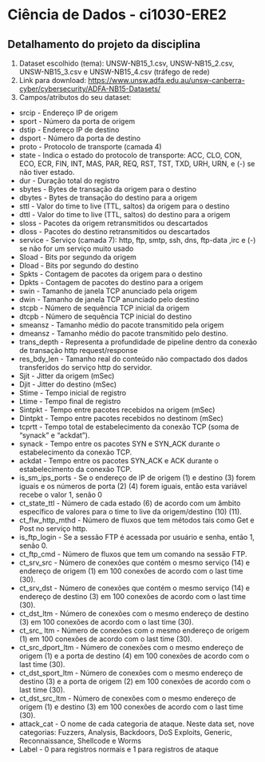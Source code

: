 # Ciência de Dados - ci1030-ERE2

## Detalhamento do projeto da disciplina

1. Dataset escolhido (tema): UNSW-NB15_1.csv, UNSW-NB15_2.csv, UNSW-NB15_3.csv e UNSW-NB15_4.csv (tráfego de rede)
2. Link para download: https://www.unsw.adfa.edu.au/unsw-canberra-cyber/cybersecurity/ADFA-NB15-Datasets/
3. Campos/atributos do seu dataset: 
 - srcip - Endereço IP de origem
 - sport - Número da porta de origem
 - dstip - Endereço IP de destino
 - dsport - Número da porta de destino
 - proto - Protocolo de transporte (camada 4)
 - state - Indica o estado do protocolo de transporte: ACC, CLO, CON, ECO, ECR, FIN, INT, MAS, PAR, REQ, RST, TST, TXD, URH, URN, e (-) se não tiver estado.
 - dur - Duração total do registro
 - sbytes - Bytes de transação da origem para o destino
 - dbytes - Bytes de transação do destino para a origem
 - sttl - Valor do time to live (TTL, saltos) da origem para o destino
 - dttl - Valor do time to live (TTL, saltos) do destino para a origem
 - sloss - Pacotes da origem retransmitidos ou descartados
 - dloss - Pacotes do destino retransmitidos ou descartados
 - service - Serviço (camada 7): http, ftp, smtp, ssh, dns, ftp-data ,irc e (-) se não for um serviço muito usado
 - Sload - Bits por segundo da origem
 - Dload - Bits por segundo do destino
 - Spkts - Contagem de pacotes da origem para o destino
 - Dpkts - Contagem de pacotes do destino para a origem
 - swin - Tamanho de janela TCP anunciado pela origem
 - dwin - Tamanho de janela TCP anunciado pelo destino
 - stcpb - Número de sequência TCP inicial da origem
 - dtcpb - Número de sequência TCP inicial do destino
 - smeansz - Tamanho médio do pacote transmitido pela origem
 - dmeansz - Tamanho médio do pacote transmitido pelo destino.
 - trans_depth - Representa a profundidade de pipeline dentro da conexão de transação http request/response
 - res_bdy_len - Tamanho real do conteúdo não compactado dos dados transferidos do serviço http do servidor.
 - Sjit - Jitter da origem (mSec)
 - Djit - Jitter do destino (mSec)
 - Stime - Tempo inicial de registro
 - Ltime - Tempo final de registro
 - Sintpkt - Tempo entre pacotes recebidos na origem (mSec)
 - Dintpkt - Tempo entre pacotes recebidos no destinom (mSec)
 - tcprtt - Tempo total de estabelecimento da conexão TCP (soma de “synack” e “ackdat”).
 - synack - Tempo entre os pacotes SYN e SYN_ACK durante o estabelecimento da conexão TCP.
 - ackdat - Tempo entre os pacotes SYN_ACK e ACK durante o estabelecimento da conexão TCP.
 - is_sm_ips_ports - Se o endereço de IP de origem (1) e destino (3) forem iguais e os números de porta (2) (4) forem iguais, então esta variável recebe o valor 1, senão 0
 - ct_state_ttl - Número de cada estado (6) de acordo com um âmbito específico de valores para o time to live da origem/destino (10) (11).
 - ct_flw_http_mthd - Número de fluxos que tem métodos tais como Get e Post no serviço http.
 - is_ftp_login - Se a sessão FTP é acessada por usuário e senha, então 1, senão 0.
 - ct_ftp_cmd - Número de fluxos que tem um comando na sessão FTP.
 - ct_srv_src - Número de conexões que contém o mesmo serviço (14) e endereço de origem (1) em 100 conexões de acordo com o last time (30).
 - ct_srv_dst - Número de conexões que contém o mesmo serviço (14) e endereço de destino (3) em 100 conexões de acordo com o last time (30).
 - ct_dst_ltm - Número de conexões com o mesmo endereço de destino (3) em 100 conexões de acordo com o last time (30).
 - ct_src_ ltm - Número de conexões com o mesmo endereço de origem (1) em 100 conexões de acordo com o last time (30).
 - ct_src_dport_ltm - Número de conexões com o mesmo endereço de origem (1) e a porta de destino (4) em 100 conexões de acordo com o last time (30).
 - ct_dst_sport_ltm - Número de conexões com o mesmo endereço de destino (3) e a porta de origem (2) em 100 conexões de acordo com o last time (30).
 - ct_dst_src_ltm - Número de conexões com o mesmo endereço de origem (1) e destino (3) em 100 conexões de acordo com o last time (30).
 - attack_cat - O nome de cada categoria de ataque. Neste data set, nove categorias: Fuzzers, Analysis, Backdoors, DoS Exploits, Generic, Reconnaissance, Shellcode e Worms
 - Label - 0 para registros normais e 1 para registros de ataque
